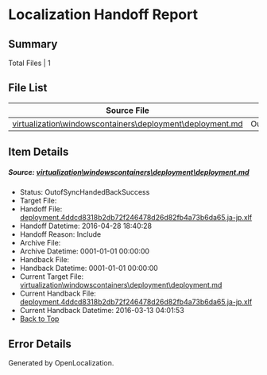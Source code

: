 # <a name='report-top'></a> Localization Handoff Report

## Summary
 Total Files | 1

## File List
 Source File | Status | Details 
 ----------- | ------ | ------- 
 [virtualization\windowscontainers\deployment\deployment.md](https://github.com/Microsoft/Virtualization-Documentation-Private/blob/53841f73e94898c849776add3c5af4c9720699fd/virtualization/windowscontainers/deployment/deployment.md) | OutofSyncHandedBackSuccess | [Details](#cea69cebc7bc7cb66e34010d44afad4681220e5a223)

## Item Details
##### <a name='cea69cebc7bc7cb66e34010d44afad4681220e5a223'></a> Source: [virtualization\windowscontainers\deployment\deployment.md](https://github.com/Microsoft/Virtualization-Documentation-Private/blob/53841f73e94898c849776add3c5af4c9720699fd/virtualization/windowscontainers/deployment/deployment.md)
* Status: OutofSyncHandedBackSuccess
* Target File: 
* Handoff File: [deployment.4ddcd8318b2db72f246478d26d82fb4a73b6da65.ja-jp.xlf](https://github.com/Microsoft/Virtualization-Documentation-Private.handoff/blob/e91cac27e3e38cadbfc86e1f6d7287fc7af7a5c5/ol-handoff/Microsoft/Virtualization-Documentation-Private.ja-jp/live/deployment.4ddcd8318b2db72f246478d26d82fb4a73b6da65.ja-jp.xlf)
* Handoff Datetime: 2016-04-28 18:40:28
* Handoff Reason: Include
* Archive File: 
* Archive Datetime: 0001-01-01 00:00:00
* Handback File: 
* Handback Datetime: 0001-01-01 00:00:00
* Current Target File: [virtualization\windowscontainers\deployment\deployment.md](https://github.com/Microsoft/Virtualization-Documentation-Private.ja-jp/blob/4d9f1e57941d5a95d52ced7f3548dd06e7b857d3/virtualization/windowscontainers/deployment/deployment.md)
* Current Handback File: [deployment.4ddcd8318b2db72f246478d26d82fb4a73b6da65.ja-jp.xlf](https://github.com/Microsoft/Virtualization-Documentation-Private.handback/blob/f619523ece6d3c1171097907bc098821c50cedee/ol-handback/Microsoft/Virtualization-Documentation-Private.ja-jp/live/deployment.4ddcd8318b2db72f246478d26d82fb4a73b6da65.ja-jp.xlf)
* Current Handback Datetime: 2016-03-13 04:01:53
* [Back to Top](#report-top)


## Error Details

Generated by OpenLocalization.
